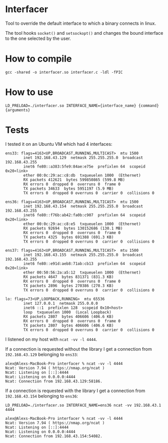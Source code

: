 # Interfacer
Tool to override the default interface to which a binary connects in linux.

The tool hooks `socket()` and `setsockopt()` and changes the bound interface to the one selected by the user.

# How to compile
`gcc -shared -o interfacer.so interfacer.c -ldl -fPIC`

# How to use
`LD_PRELOAD=./interfacer.so INTERFACE_NAME={interface_name} {command} {arguments}`

# Tests
I tested it on an Ubuntu VM which had 4 interfaces:

```
ens33: flags=4163<UP,BROADCAST,RUNNING,MULTICAST>  mtu 1500
        inet 192.168.43.129  netmask 255.255.255.0  broadcast 192.168.43.255
        inet6 fe80::a383:5fe9:84ae:e75e  prefixlen 64  scopeid 0x20<link>
        ether 00:0c:29:ac:c8:db  txqueuelen 1000  (Ethernet)
        RX packets 412621  bytes 599850865 (599.8 MB)
        RX errors 0  dropped 0  overruns 0  frame 0
        TX packets 34633  bytes 5951197 (5.9 MB)
        TX errors 0  dropped 0 overruns 0  carrier 0  collisions 0

ens36: flags=4163<UP,BROADCAST,RUNNING,MULTICAST>  mtu 1500
        inet 192.168.43.154  netmask 255.255.255.0  broadcast 192.168.43.255
        inet6 fe80::f76b:ab42:fa0b:c907  prefixlen 64  scopeid 0x20<link>
        ether 00:0c:29:ac:c8:e5  txqueuelen 1000  (Ethernet)
        RX packets 92694  bytes 130152686 (130.1 MB)
        RX errors 0  dropped 0  overruns 0  frame 0
        TX packets 4325  bytes 691388 (691.3 KB)
        TX errors 0  dropped 0 overruns 0  carrier 0  collisions 0

ens37: flags=4163<UP,BROADCAST,RUNNING,MULTICAST>  mtu 1500
        inet 192.168.43.155  netmask 255.255.255.0  broadcast 192.168.43.255
        inet6 fe80::e91d:aeb8:71ab:cb13  prefixlen 64  scopeid 0x20<link>
        ether 00:50:56:2a:a5:12  txqueuelen 1000  (Ethernet)
        RX packets 4647  bytes 831371 (831.3 KB)
        RX errors 0  dropped 0  overruns 0  frame 0
        TX packets 2896  bytes 270386 (270.3 KB)
        TX errors 0  dropped 0 overruns 0  carrier 0  collisions 0

lo: flags=73<UP,LOOPBACK,RUNNING>  mtu 65536
        inet 127.0.0.1  netmask 255.0.0.0
        inet6 ::1  prefixlen 128  scopeid 0x10<host>
        loop  txqueuelen 1000  (Local Loopback)
        RX packets 2807  bytes 406606 (406.6 KB)
        RX errors 0  dropped 0  overruns 0  frame 0
        TX packets 2807  bytes 406606 (406.6 KB)
        TX errors 0  dropped 0 overruns 0  carrier 0  collisions 0

```

I listened on my host with `ncat -vv -l 4444`.

If a connection is requested without the library I get a connection from `192.168.43.129` belonging to `ens33`:

```
alex@Alexs-MacBook-Pro interfacer % ncat -vv -l 4444
Ncat: Version 7.94 ( https://nmap.org/ncat )
Ncat: Listening on [::]:4444
Ncat: Listening on 0.0.0.0:4444
Ncat: Connection from 192.168.43.129:58186.
```

If a connection is requested with the library I get a connection from `192.168.43.154` belonging to `ens36`:

`LD_PRELOAD=./interfacer.so INTERFACE_NAME=ens36 ncat -vv 192.168.43.1 4444`

```
alex@Alexs-MacBook-Pro interfacer % ncat -vv -l 4444
Ncat: Version 7.94 ( https://nmap.org/ncat )
Ncat: Listening on [::]:4444
Ncat: Listening on 0.0.0.0:4444
Ncat: Connection from 192.168.43.154:54082.

```